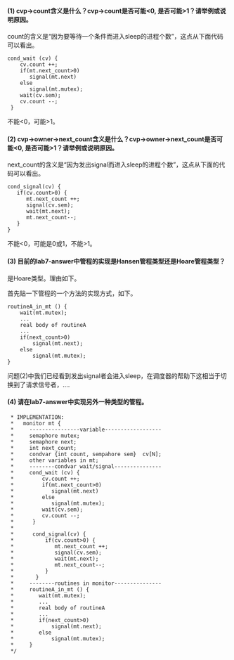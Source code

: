 #### (1) cvp->count含义是什么？cvp->count是否可能<0, 是否可能>1？请举例或说明原因。
count的含义是“因为要等待一个条件而进入sleep的进程个数”，这点从下面代码可以看出。
```
cond_wait (cv) {
    cv.count ++;
    if(mt.next_count>0)
       signal(mt.next)
    else
       signal(mt.mutex);
    wait(cv.sem);
    cv.count --;
 }
```
不能<0，可能>1。

#### (2) cvp->owner->next_count含义是什么？cvp->owner->next_count是否可能<0, 是否可能>1？请举例或说明原因。
next_count的含义是“因为发出signal而进入sleep的进程个数”，这点从下面的代码可以看出。
```
cond_signal(cv) {
   if(cv.count>0) {
      mt.next_count ++;
      signal(cv.sem);
      wait(mt.next);
      mt.next_count--;
   }
}
```
不能<0，可能是0或1，不能>1。

#### (3) 目前的lab7-answer中管程的实现是Hansen管程类型还是Hoare管程类型？
是Hoare类型。理由如下。

首先贴一下管程的一个方法的实现方式，如下。
```
routineA_in_mt () {
    wait(mt.mutex);
    ...
    real body of routineA
    ...
    if(next_count>0)
        signal(mt.next);
    else
        signal(mt.mutex);
}
```
问题(2)中我们已经看到发出signal者会进入sleep，在调度器的帮助下这相当于切换到了请求信号者，....

#### (4) 请在lab7-answer中实现另外一种类型的管程。
```
 * IMPLEMENTATION:
 *   monitor mt {
 *     ----------------variable------------------
 *     semaphore mutex;
 *     semaphore next;
 *     int next_count;
 *     condvar {int count, sempahore sem}  cv[N];
 *     other variables in mt;
 *     --------condvar wait/signal---------------
 *     cond_wait (cv) {
 *         cv.count ++;
 *         if(mt.next_count>0)
 *            signal(mt.next)
 *         else
 *            signal(mt.mutex);
 *         wait(cv.sem);
 *         cv.count --;
 *      }
 *
 *      cond_signal(cv) {
 *          if(cv.count>0) {
 *             mt.next_count ++;
 *             signal(cv.sem);
 *             wait(mt.next);
 *             mt.next_count--;
 *          }
 *       }
 *     --------routines in monitor---------------
 *     routineA_in_mt () {
 *        wait(mt.mutex);
 *        ...
 *        real body of routineA
 *        ...
 *        if(next_count>0)
 *            signal(mt.next);
 *        else
 *            signal(mt.mutex);
 *     }
 */
```
